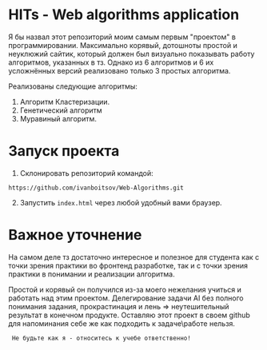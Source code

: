 # HITs - Web algorithms application

Я бы назвал этот репозиторий моим самым первым "проектом" в программировании. Максимально корявый, дотошноты простой и неуклюжий сайтик, который должен был визуально показывать работу алгоритмов, указанных в тз. Однако из 6 алгоритмов и 6 их усложнённых версий реализовано только 3 простых алгоритма.

Реализованы следующие алгоритмы:
 1. Алгоритм Кластеризации.
 2. Генетический алгоритм
 3. Муравиный алгоритм.

# Запуск проекта

1. Склонировать репозиторий командой:

```
https://github.com/ivanboitsov/Web-Algorithms.git
```

2. Запустить `index.html` через любой удобный вами браузер.

# Важное уточнение
На самом деле тз достаточно интересное и полезное для студента как с точки зрения практики во фронтенд разработке, так и с точки зрения практики в понимании и реализации алгоритма.

Простой и корявый он получился из-за моего нежелания учиться и работать над этим проектом. Делегирование задачи AI без полного понимания задания, прокрастинация и лень => неутешительный результат в конечном продукте. Оставляю этот проект в своем github для напоминания себе же как подходить к задаче\работе нельзя.

     Не будьте как я - относитесь к учебе ответственно!